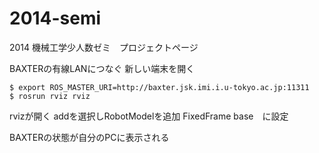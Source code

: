 2014-semi
=========

2014 機械工学少人数ゼミ　プロジェクトページ

BAXTERの有線LANにつなぐ
新しい端末を開く
```
$ export ROS_MASTER_URI=http://baxter.jsk.imi.i.u-tokyo.ac.jp:11311 
$ rosrun rviz rviz
```
rvizが開く
addを選択しRobotModelを追加
FixedFrame base　に設定

BAXTERの状態が自分のPCに表示される



